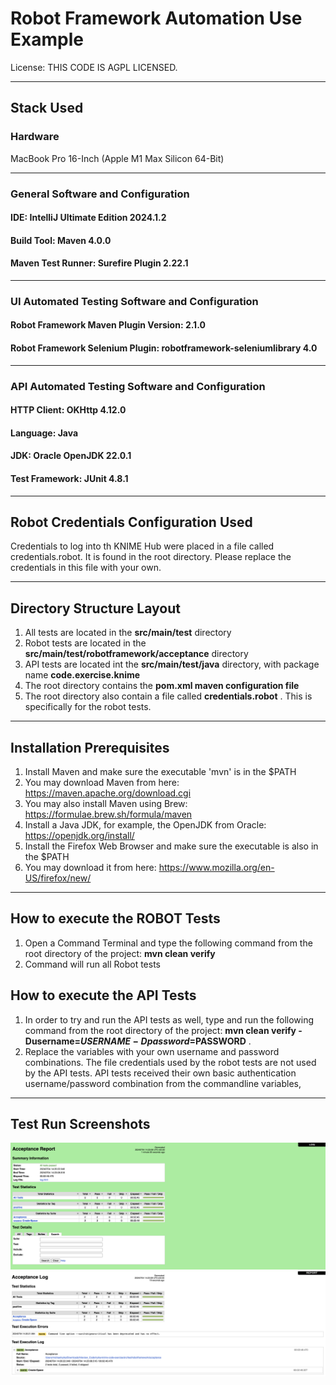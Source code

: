 # Robot Framework Automation Use Example

License: THIS CODE IS AGPL LICENSED. 

---

## Stack Used

### Hardware
MacBook Pro 16-Inch (Apple M1 Max Silicon 64-Bit)

-----
### General Software and Configuration
#### IDE: IntelliJ Ultimate Edition 2024.1.2
#### Build Tool: Maven 4.0.0
#### Maven Test Runner: Surefire Plugin 2.22.1

----
### UI Automated Testing Software and Configuration
#### Robot Framework Maven Plugin Version: 2.1.0
#### Robot Framework Selenium Plugin: robotframework-seleniumlibrary 4.0

---
### API Automated Testing Software and Configuration
#### HTTP Client: OKHttp 4.12.0
#### Language: Java
#### JDK: Oracle OpenJDK 22.0.1
#### Test Framework: JUnit 4.8.1

---
## Robot Credentials Configuration Used
Credentials to log into th KNIME Hub were placed in a 
file called credentials.robot. It is found in the root
directory. Please replace the credentials in this file with 
your own. 

---
## Directory Structure Layout
1. All tests are located in the **src/main/test** directory
2. Robot tests are located in the **src/main/test/robotframework/acceptance** directory
3. API tests are located int the **src/main/test/java** directory, with package name **code.exercise.knime**
4. The root directory contains the **pom.xml maven configuration file**
5. The root directory also contain a file called **credentials.robot** . This is specifically for the robot tests.

---
## Installation Prerequisites
1. Install Maven and make sure the executable 'mvn' is in the $PATH
2. You may download Maven from here: https://maven.apache.org/download.cgi
3. You may also install Maven using Brew: https://formulae.brew.sh/formula/maven
4. Install a Java JDK, for example, the OpenJDK from Oracle: https://openjdk.org/install/
5. Install the Firefox Web Browser and make sure the executable is also in the $PATH
6. You may download it from here: https://www.mozilla.org/en-US/firefox/new/


---
## How to execute the ROBOT Tests
1. Open a Command Terminal and type the following command from the root directory of the project: **mvn clean verify**
2. Command will run all Robot tests

## How to execute the API Tests
1. In order to try and run the API tests as well, type and run the following command from the root directory of the project:
**mvn clean verify -Dusername=$USERNAME-Dpassword=$PASSWORD** . 
2. Replace the variables with your
own username and password combinations. The file credentials used by the robot tests are not 
used by the API tests. API tests received their own basic authentication username/password combination from the commandline variables, 

---
## Test Run Screenshots

![](https://github.com/TitusQuinctiusFlamininus/Code-Automation-Examples/blob/main/Robot-Framework-Automation-Example/images/robot_acceptance_test_report.png)
![](https://github.com/TitusQuinctiusFlamininus/Code-Automation-Examples/blob/main/Robot-Framework-Automation-Example/images/robot_acceptance_test_log.png)



